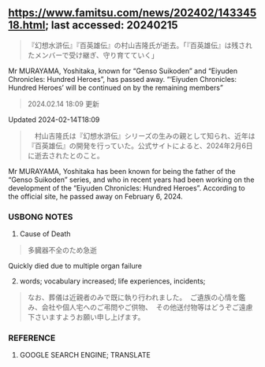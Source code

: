 ## https://www.famitsu.com/news/202402/14334518.html; last accessed: 20240215

> 『幻想水滸伝』『百英雄伝』の村山吉隆氏が逝去。「『百英雄伝』は残されたメンバーで受け継ぎ、守り育てていく」

Mr MURAYAMA, Yoshitaka, known for “Genso Suikoden” and “Eiyuden Chronicles: Hundred Heroes”, has passed away. “‘Eiyuden Chronicles: Hundred Heroes’ will be continued on by the remaining members”

> 2024.02.14 18:09 更新

Updated 2024-02-14T18:09

>　村山吉隆氏は『幻想水滸伝』シリーズの生みの親として知られ、近年は『百英雄伝』の開発を行っていた。公式サイトによると、2024年2月6日に逝去されたとのこと。

Mr MURAYAMA, Yoshitaka has been known for being the father of the “Genso Suikoden” series, and who in recent years had been working on the development of the “Eiyuden Chronicles: Hundred Heroes”. According to the official site, he passed away on February 6, 2024.

### USBONG NOTES

1.  Cause of Death

> 多臓器不全のため急逝

Quickly died due to multiple organ failure

2. words; vocabulary increased; life experiences, incidents;

> なお、葬儀は近親者のみで既に執り行われました。 
> ご遺族の心情を鑑み、会社や個人宅へのご弔問やご供物、 
> その他送付物等はどうぞご遠慮下さいますようお願い申し上げます。

### REFERENCE

1. GOOGLE SEARCH ENGINE; TRANSLATE
